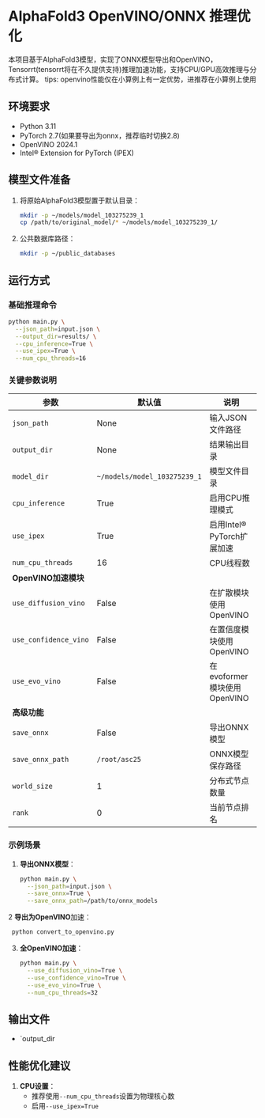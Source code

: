 
# AlphaFold3 OpenVINO/ONNX 推理优化

本项目基于AlphaFold3模型，实现了ONNX模型导出和OpenVINO，Tensorrt(tensorrt将在不久提供支持)推理加速功能，支持CPU/GPU高效推理与分布式计算。
tips:
    openvino性能仅在小算例上有一定优势，进推荐在小算例上使用

## 环境要求
- Python 3.11
- PyTorch 2.7(如果要导出为onnx，推荐临时切换2.8)
- OpenVINO 2024.1
- Intel® Extension for PyTorch (IPEX)

## 模型文件准备
1. 将原始AlphaFold3模型置于默认目录：
   ```bash
   mkdir -p ~/models/model_103275239_1
   cp /path/to/original_model/* ~/models/model_103275239_1/
   ```
2. 公共数据库路径：
   ```bash
   mkdir -p ~/public_databases
   ```

## 运行方式

### 基础推理命令
```bash
python main.py \
  --json_path=input.json \
  --output_dir=results/ \
  --cpu_inference=True \
  --use_ipex=True \
  --num_cpu_threads=16
```

### 关键参数说明
| 参数 | 默认值 | 说明 |
|------|--------|------|
| `json_path` | None | 输入JSON文件路径 |
| `output_dir` | None | 结果输出目录 |
| `model_dir` | `~/models/model_103275239_1` | 模型文件目录 |
| `cpu_inference` | True | 启用CPU推理模式 |
| `use_ipex` | True | 启用Intel® PyTorch扩展加速 |
| `num_cpu_threads` | 16 | CPU线程数 |
| **OpenVINO加速模块** | | |
| `use_diffusion_vino` | False | 在扩散模块使用OpenVINO |
| `use_confidence_vino` | False | 在置信度模块使用OpenVINO |
| `use_evo_vino` | False | 在evoformer模块使用OpenVINO |
| **高级功能** | | |
| `save_onnx` | False | 导出ONNX模型 |
| `save_onnx_path` | `/root/asc25` | ONNX模型保存路径 |
| `world_size` | 1 | 分布式节点数量 |
| `rank` | 0 | 当前节点排名 |

### 示例场景

1. **导出ONNX模型**：
   ```bash
   python main.py \
     --json_path=input.json \
     --save_onnx=True \
     --save_onnx_path=/path/to/onnx_models
   ```
2 **导出为OpenVINO**加速：
  ```bash
   python convert_to_openvino.py
   ```


3. **全OpenVINO加速**：
   ```bash
   python main.py \
     --use_diffusion_vino=True \
     --use_confidence_vino=True \
     --use_evo_vino=True \
     --num_cpu_threads=32
   ```



## 输出文件
- `output_dir


## 性能优化建议
1. **CPU设置**：
   - 推荐使用`--num_cpu_threads`设置为物理核心数
   - 启用`--use_ipex=True`
